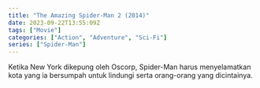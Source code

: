 ```yaml
---
title: "The Amazing Spider-Man 2 (2014)"
date: 2023-09-22T13:55:09Z
tags: ["Movie"]
categories: ["Action", "Adventure", "Sci-Fi"]
series: ["Spider-Man"]
---
```


Ketika New York dikepung oleh Oscorp, Spider-Man harus menyelamatkan kota yang ia bersumpah untuk lindungi serta orang-orang yang dicintainya.

<mux-player stream-type="on-demand"
  src="https://kp3d-my.sharepoint.com/personal/ryoo_kp3d_onmicrosoft_com/_layouts/15/download.aspx?share=ET15La-awJpNqAREnJhfJDwBH5ifMl3DzLeNfdCeG17lCA" metadata-video-title="The Amazing Spider-Man 2 (2014)" prefer-playback="mse" controls>
  </mux-player>
  
  
  <script src="https://cdn.jsdelivr.net/npm/@mux/mux-player"></script>
  
 <script id="wjYehFRpbuynwE5Kt4zEOgOMG2TQDIxpNv5MU6a4p4Y" type="application/ld+json">
 {
  "@context": "https://schema.org/",
  "@type": "VideoObject",
  "name": "The Amazing Spider-Man 2 (2014)",
  "contentUrl": "https://stream.mux.com/wjYehFRpbuynwE5Kt4zEOgOMG2TQDIxpNv5MU6a4p4Y.m3u8",
  "thumbnailUrl": "https://www.themoviedb.org/t/p/original/zeaqyL7Ts9BYIXdnqQhimLMQGYU.jpg?width=314&fit_mode=preserve&time=25",
  "uploadDate": "2023-09-22T13:55:09Z",
}

</script>